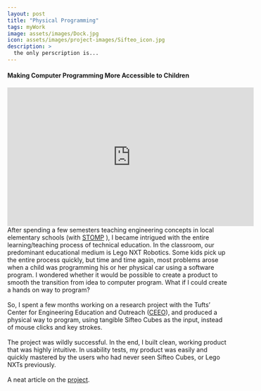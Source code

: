 ```yaml
---
layout: post
title: "Physical Programming"
tags: myWork
image: assets/images/Dock.jpg
icon: assets/images/project-images/Sifteo_icon.jpg
description: >
  the only perscription is...
---
```

<h4>Making Computer Programming More Accessible to Children</h4>

<iframe width="560" height="315" src="https://www.youtube.com/embed/NA0iV72gVDg?rel=0" frameborder="0" allowfullscreen></iframe>
<br>
After spending a few semesters teaching engineering concepts in local elementary schools (with 
<a href="http://sites.tufts.edu/stomp/">STOMP</a>
), I became intrigued with the entire learning/teaching process of technical education. In the classroom, our predominant educational medium is Lego NXT Robotics. Some kids pick up the entire process quickly, but time and time again, most problems arose when a child was programming his or her physical car using a software program. I wondered whether it would be possible to create a product to smooth the transition from idea to computer program. What if I could create a hands on way to program?
<br><br>
So, I spent a few months working on a research project with the Tufts’ Center for Engineering Education and Outreach (<a href="http://ceeo.tufts.edu/">CEEO</a>), and produced a physical way to program, using tangible Sifteo Cubes as the input, instead of mouse clicks and key strokes.
<br><br>
The project was wildly successful. In the end, I built clean, working product that was highly intuitive. In usability tests, my product was easily and quickly mastered by the users who had never seen Sifteo Cubes, or Lego NXTs previously.<br><br>
A neat article on the <a href="http://www.thenxtstep.com/2012/09/nxt-and-sifteo-cubes.html">project</a>. 
